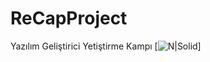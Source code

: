 # ReCapProject
Yazılım Geliştirici Yetiştirme Kampı
[![N|Solid](https://process.fs.teachablecdn.com/ADNupMnWyR7kCWRvm76Laz/resize=width:705/https://www.filepicker.io/api/file/Zk7d1MdoSJ6cEShVbfd0)]
